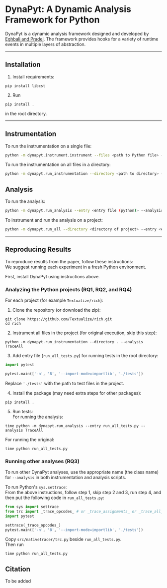 # DynaPyt: A Dynamic Analysis Framework for Python
DynaPyt is a dynamic analysis framework designed and developed by [Eghbali and Pradel](https://2022.esec-fse.org/details/fse-2022-research-papers/48/DynaPyt-A-Dynamic-Analysis-Framework-for-Python). 
The framework provides hooks for a variety of runtime events in multiple layers of abstraction.

--------------------

## Installation

1) Install requirements:  
```
pip install libcst
```
2) Run  
```
pip install .
```
in the root directory.

--------------------

## Instrumentation

To run the instrumentation on a single file:  
```bash
python -m dynapyt.instrument.instrument --files <path to Python file> --analysis <analysis name>
```

To run the instrumentation on all files in a directory:  
```bash
python -m dynapyt.run_instrumentation --directory <path to directory> --analysis <analysis name>
```


## Analysis

To run the analysis:  
```bash
python -m dynapyt.run_analysis --entry <entry file (python)> --analysis <analysis name>
```

To instrument and run the analysis on a project:  
```bash
python -m dynapyt.run_all --directory <directory of project> --entry <entry file (python)> --analysis <analysis name>
```

--------------------

## Reproducing Results
To reproduce results from the paper, follow these instructions:  
We suggest running each experiment in a fresh Python environment.  

First, install DynaPyt using instructions above.

### Analyzing the Python projects (RQ1, RQ2, and RQ4)
For each project (for example `Textualize/rich`):
1) Clone the repository (or download the zip):
```
git clone https://github.com/Textualize/rich.git
cd rich
```
2) Instrument all files in the project (for original execution, skip this step):
```
python -m dynapyt.run_instrumentation --directory . --analysis TraceAll
```
3) Add entry file (`run_all_tests.py`) for running tests in the root directory:
```python
import pytest

pytest.main(['-n', '8', '--import-mode=importlib', './tests'])
```
Replace `'./tests'` with the path to test files in the project.  

4) Install the package (may need extra steps for other packages):
```
pip install .
```
5) Run tests:  
For running the analysis:
```
time python -m dynapyt.run_analysis --entry run_all_tests.py --analysis TraceAll
```
For running the original:
```
time python run_all_tests.py
```

### Running other analyses (RQ3)
To run other DynaPyt analyses, use the appropriate name (the class name) for `--analysis` in both instrumentation and analysis scripts.  

To run Python's `sys.settrace`:  
From the above instructions, follow step 1, skip step 2 and 3, run step 4, and then put the following code in `run_all_tests.py`:
```python
from sys import settrace
from trc import _trace_opcodes_ # or _trace_assignments_ or _trace_all_
import pytest

settrace(_trace_opcodes_)
pytest.main(['-n', '8', '--import-mode=importlib', './tests'])
```
Copy `src/nativetracer/trc.py` beside `run_all_tests.py`.  
Then run
```
time python run_all_tests.py
```



## Citation
To be added